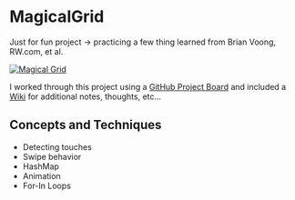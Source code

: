 # MagicalGrid
Just for fun project -> practicing a few thing learned from Brian Voong, RW.com,  et al.

[![Magical Grid](https://img.youtube.com/vi/Wi713xoTVsU/0.jpg)](https://www.youtube.com/watch?v=Wi713xoTVsU)

I worked through this project using a [GitHub Project Board](https://github.com/endodoug/MagicalGrid/projects/1 "Magical Grid") and included a [Wiki](https://github.com/endodoug/MagicalGrid/wiki "Magical Grid Wiki") for additional notes, thoughts, etc...

## Concepts and Techniques

- Detecting touches
- Swipe behavior
- HashMap
- Animation
- For-In Loops
